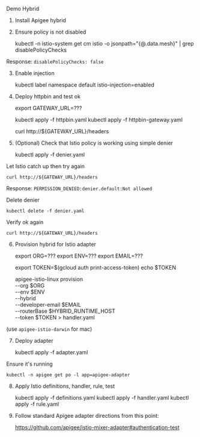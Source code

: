 Demo Hybrid

1. Install Apigee hybrid

2. Ensure policy is not disabled

    kubectl -n istio-system get cm istio -o jsonpath="{@.data.mesh}" | grep disablePolicyChecks

Response: `disablePolicyChecks: false`

3. Enable injection

    kubectl label namespace default istio-injection=enabled

4. Deploy httpbin and test ok

    export GATEWAY_URL=???

    kubectl apply -f httpbin.yaml
    kubectl apply -f httpbin-gateway.yaml

    curl http://${GATEWAY_URL}/headers

5. (Optional) Check that Istio policy is working using simple denier

    kubectl apply -f denier.yaml

Let Istio catch up then try again

    curl http://${GATEWAY_URL}/headers

Response: `PERMISSION_DENIED:denier.default:Not allowed`

Delete denier

    kubectl delete -f denier.yaml

Verify ok again

    curl http://${GATEWAY_URL}/headers

6. Provision hybrid for Istio adapter

    export ORG=???
    export ENV=???
    export EMAIL=???
    
    export TOKEN=$(gcloud auth print-access-token)
    echo $TOKEN
    
    apigee-istio-linux provision \
      --org $ORG \
      --env $ENV \
      --hybrid \
      --developer-email $EMAIL \
      --routerBase $HYBRID_RUNTIME_HOST \
      --token $TOKEN > handler.yaml

(use `apigee-istio-darwin` for mac)

7. Deploy adapter

    kubectl apply -f adapter.yaml
    
Ensure it's running

    kubectl -n apigee get po -l app=apigee-adapter

8. Apply Istio definitions, handler, rule, test

    kubectl apply -f definitions.yaml
    kubectl apply -f handler.yaml
    kubectl apply -f rule.yaml
       
9. Follow standard Apigee adapter directions from this point:

    https://github.com/apigee/istio-mixer-adapter#authentication-test

